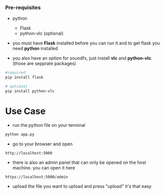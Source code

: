 ### Pre-requisites
- python
    - Flask
    - python-vlc (optional)

- you must have **Flask** installed before you can run it and to get flask you need **python** installed
- you also have an option for soundfx, just install **vlc** and **python-vlc**.(those are sepprate packages)
``` bash
#required
pip install flask

# optional
pip install python-vlc 
```

# Use Case
- run the python file on your terminal
``` bash
python app.py
```

- go to your browser and open
```
http://localhost:5000
```

- there is also an admin panel that can only be opened on the host machine. you can open it here
```
https://localhost:5000/admin
```

- upload the file you want to upload and press "upload"
it's that easy
